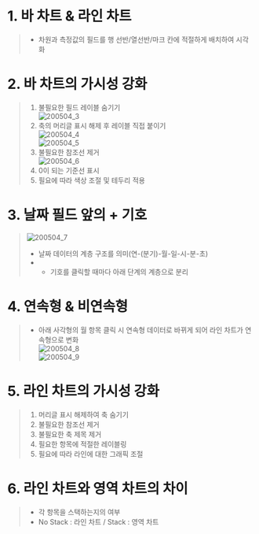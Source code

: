# 1. 바 차트 & 라인 차트
> - 차원과 측정값의 필드를 행 선반/열선반/마크 칸에 적절하게 배치하여 시각화  

# 2. 바 차트의 가시성 강화  
> 1. 불필요한 필드 레이블 숨기기  
> ![200504_3](https://user-images.githubusercontent.com/48504392/80967608-9c0fd580-8e51-11ea-863d-b754e35df6a6.png)  
> 2. 축의 머리글 표시 해제 후 레이블 직접 붙이기  
> ![200504_4](https://user-images.githubusercontent.com/48504392/80967613-9dd99900-8e51-11ea-98d4-9c2b0e0b215b.png)  
> ![200504_5](https://user-images.githubusercontent.com/48504392/80967617-9e722f80-8e51-11ea-8200-32a7593a8be7.png)  
> 3. 불필요한 참조선 제거  
> ![200504_6](https://user-images.githubusercontent.com/48504392/80967619-9f0ac600-8e51-11ea-9a81-6a415e289707.png)  
> 4. 0이 되는 기준선 표시  
> 5. 필요에 따라 색상 조절 및 테두리 적용  

# 3. 날짜 필드 앞의 + 기호
> ![200504_7](https://user-images.githubusercontent.com/48504392/80967620-9f0ac600-8e51-11ea-8021-99f42d9a057c.png)  
> - 날짜 데이터의 계층 구조를 의미(연-(분기)-월-일-시-분-초)  
> - + 기호를 클릭할 때마다 아래 단계의 계층으로 분리  

# 4. 연속형 & 비연속형
> - 아래 사각형의 월 항목 클릭 시 연속형 데이터로 바뀌게 되어 라인 차트가 연속형으로 변화  
> ![200504_8](https://user-images.githubusercontent.com/48504392/80967621-9fa35c80-8e51-11ea-83d9-746d4d22b700.png)  
> ![200504_9](https://user-images.githubusercontent.com/48504392/80967622-a03bf300-8e51-11ea-8b08-ee9a76836811.png)   

# 5. 라인 차트의 가시성 강화
> 1. 머리글 표시 해제하여 축 숨기기  
> 2. 불필요한 참조선 제거  
> 3. 불필요한 축 제목 제거  
> 4. 필요한 항목에 적절한 레이블링  
> 5. 필요에 따라 라인에 대한 그래픽 조절  

# 6. 라인 차트와 영역 차트의 차이
> - 각 항목을 스택하는지의 여부  
> - No Stack : 라인 차트 / Stack : 영역 차트  
